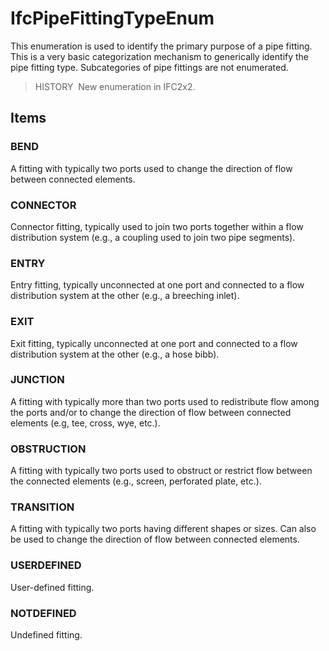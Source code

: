 # IfcPipeFittingTypeEnum

This enumeration is used to identify the primary purpose of a pipe fitting. This is a very basic categorization mechanism to generically identify the pipe fitting type. Subcategories of pipe fittings are not enumerated.

> HISTORY&nbsp; New enumeration in IFC2x2.

## Items

### BEND
A fitting with typically two ports used to change the direction of flow between connected elements.

### CONNECTOR
Connector fitting, typically used to join two ports together within a flow distribution system (e.g., a coupling used to join two pipe segments).

### ENTRY
Entry fitting, typically unconnected at one port and connected to a flow distribution system at the other (e.g., a breeching inlet).

### EXIT
Exit fitting, typically unconnected at one port and connected to a flow distribution system at the other (e.g., a hose bibb).

### JUNCTION
A fitting with typically more than two ports used to redistribute flow among the ports and/or to change the direction of flow between connected elements (e.g, tee, cross, wye, etc.).

### OBSTRUCTION
A fitting with typically two ports used to obstruct or restrict flow between the connected elements (e.g., screen, perforated plate, etc.).

### TRANSITION
A fitting with typically two ports having different shapes or sizes. Can also be used to change the direction of flow between connected elements.

### USERDEFINED
User-defined fitting.

### NOTDEFINED
Undefined fitting.

